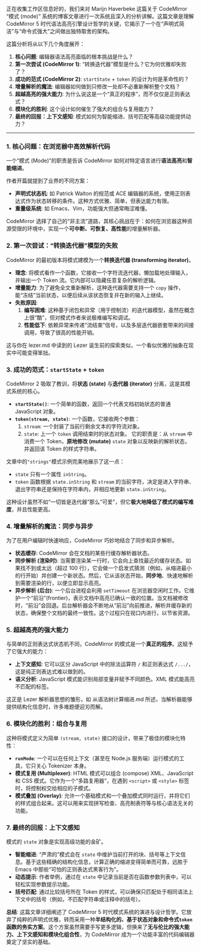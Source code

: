 正在收集工作区信息好的，我们来对 Marijn Haverbeke 这篇关于 CodeMirror “模式 (mode)” 系统的博客文章进行一次系统且深入的分析讲解。这篇文章是理解 CodeMirror 5 时代语法高亮引擎设计哲学的关键，它揭示了一个在“声明式简洁”与“命令式强大”之间做出独特取舍的架构。

这篇分析将从以下几个角度展开：

1.  **核心问题**: 编辑器语法高亮面临的根本挑战是什么？
2.  **第一次尝试 (CodeMirror 1)**: “转换迭代器”模型是什么？它为何优雅却失败了？
3.  **成功的范式 (CodeMirror 2)**: `startState` + `token` 的设计为何是革命性的？
4.  **增量解析的魔法**: 编辑器如何做到只修改一处却不必重新解析整个文档？
5.  **超越高亮的强大能力**: 为什么说这是一个“真正的程序”，而不仅仅是正则表达式？
6.  **模块化的胜利**: 这个设计如何催生了强大的组合与复用能力？
7.  **最终的回报：上下文感知**: 模式如何为智能缩进、括号匹配等高级功能提供动力？

---

### 1. 核心问题：在浏览器中高效解析代码

一个“模式 (Mode)”的职责是告诉 CodeMirror 如何对特定语言进行**语法高亮**和**智能缩进**。

作者开篇就提到了业界的不同方案：

- **声明式状态机**: 如 Patrick Walton 的规范或 ACE 编辑器的系统，使用正则表达式作为状态转移的条件。这种方式优雅、简单，但表达能力有限。
- **重量级系统**: 如 Emacs、Vim，功能强大但通常晦涩难懂。

CodeMirror 选择了自己的“非主流”道路，其核心挑战在于：如何在浏览器这种资源受限的环境中，实现一个**可中断、可恢复、高性能**的增量解析器。

### 2. 第一次尝试：“转换迭代器”模型的失败

CodeMirror 的最初版本将模式建模为一个**转换迭代器 (transforming iterator)**。

- **理念**: 将模式看作一个函数，它接收一个字符流迭代器，懒加载地处理输入，并输出一个 Token 流。它内部可以隐藏任意复杂的解析逻辑。
- **增量能力**: 为了避免全文重新解析，这种迭代器需要支持一个 `copy` 操作，能“冻结”当前状态，以便后续从该状态恢复并在新的输入上继续。
- **失败原因**:
  1.  **编写困难**: 这种基于闭包和异常（用于控制流）的迭代器模型，虽然在概念上很“酷”，但对模式作者来说极难编写和调试。
  2.  **性能低下**: 依赖异常来传递“流结束”信号，以及多层迭代器嵌套带来的间接调用，导致了很高的性能开销。

这与你在 lezer.md 中读到的 Lezer 诞生前的探索类似，一个看似优雅的抽象在现实中可能变得笨拙。

### 3. 成功的范式：`startState` + `token`

CodeMirror 2 吸取了教训，将**状态 (state)** 与**迭代器 (iterator)** 分离，这是其模式系统的核心。

- **`startState()`**: 一个简单的函数，返回一个代表文档初始状态的普通 JavaScript 对象。
- **`token(stream, state)`**: 一个函数，它接收两个参数：
  1.  `stream`: 一个封装了当前行剩余文本的字符流对象。
  2.  `state`: 上一个 `token` 调用结束时的状态对象。
      它的职责是：从 `stream` 中消费一个 Token，**原地修改 (mutate)** `state` 对象以反映新的解析状态，并返回该 Token 的样式字符串。

文章中的`"strings"`模式示例完美地展示了这一点：

- `state` 只有一个属性 `inString`。
- `token` 函数根据 `state.inString` 和 `stream` 的当前字符，决定是进入字符串、退出字符串还是保持在字符串内，并相应地更新 `state.inString`。

这种设计虽然不如“一切皆是迭代器”那么“可爱”，但它**极大地降低了模式的编写难度**，并且性能更高。

### 4. 增量解析的魔法：同步与异步

为了在用户编辑时快速响应，CodeMirror 巧妙地结合了同步和异步解析。

- **状态缓存**: CodeMirror 会在文档的某些行缓存解析器状态。
- **同步解析 (渲染时)**: 当需要渲染某一行时，它会向上查找最近的缓存状态。如果找不到或太远（超过 100 行），它会做一个启发式猜测（例如，从缩进最小的行开始）并创建一个新状态。然后，它从该状态开始，**同步地**、快速地解析到需要渲染的行，以便立即显示高亮。
- **异步解析 (后台)**: 一个后台进程会利用 `setTimeout` 在浏览器空闲时工作。它维护一个“前沿”(frontier)，表示文档中高亮已确认一致的位置。当文档被修改时，“前沿”会回退。后台解析器会不断地从“前沿”向前推进，解析并缓存新的状态，确保整个文档的最终一致性。这个过程只在视口内进行，以节省资源。

### 5. 超越高亮的强大能力

与简单的正则表达式状态机不同，CodeMirror 的模式是一个**真正的程序**。这赋予了它强大的能力：

- **上下文感知**: 它可以区分 JavaScript 中的除法运算符 `/` 和正则表达式 `/.../`，这是纯正则表达式难以做到的。
- **语义分析**: JavaScript 模式能识别局部变量并赋予不同颜色。XML 模式能高亮不匹配的标签。

这正是 Lezer 解析器思想的雏形，如 从语法树计算缩进.md 所述，当解析器能够提供结构化信息时，许多难题便迎刃而解。

### 6. 模块化的胜利：组合与复用

这种将模式定义为简单 `(stream, state)` 接口的设计，带来了极佳的模块化特性：

- **`runMode`**: 一个可以在任何上下文（甚至在 Node.js 服务端）运行模式的工具，它只关心 Tokenizer 本身。
- **模式复用 (Multiplexer)**: HTML 模式可以组合 (compose) XML、JavaScript 和 CSS 模式。它作为一个“多路复用器”，在遇到 `<script>` 或 `<style>` 标签时，将控制权交给相应的子模式。
- **模式叠加 (Overlay)**: 允许一个基础模式和一个叠加模式同时运行，并将它们的样式组合起来。这可以用来实现拼写检查、高亮制表符等与核心语法无关的功能。

### 7. 最终的回报：上下文感知

模式的 `state` 对象是实现高级功能的金矿。

- **智能缩进**: “严肃的”模式会在 `state` 中维护当前打开的块、括号等上下文信息。基于这些精确的结构化信息，计算正确的缩进变得简单而可靠，远胜于 Emacs 中那些“可怕的正则表达式黑客行为”。
- **动态提示**: 作者举例，通过在 `state` 中记录当前是否在函数参数列表中，可以轻松实现参数提示功能。
- **括号匹配**: 通过比较括号所在 Token 的样式，可以确保只匹配处于相同语法上下文中的括号（例如，不匹配字符串或注释中的括号）。

**总结**: 这篇文章详细阐述了 CodeMirror 5 时代模式系统的演进与设计哲学。它放弃了纯粹的声明式优雅，转而采用一种**半结构化的、基于状态对象和命令式`token`函数的务实方案**。这个方案虽然需要手写更多逻辑，但换来了**无与伦比的强大能力、上下文感知和模块化组合性**，为 CodeMirror 成为一个功能丰富的代码编辑器奠定了坚实的基础。
